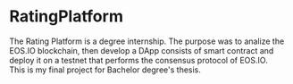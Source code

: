 # RatingPlatform

The Rating Platform is a degree internship. The purpose was to analize the EOS.IO blockchain, then develop a DApp consists of smart contract and deploy it on a testnet that performs the consensus protocol of EOS.IO.\
This is my final project for Bachelor degree's thesis.